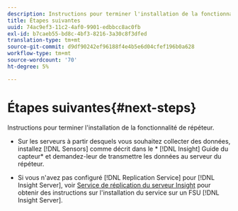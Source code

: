 ```yaml
---
description: Instructions pour terminer l'installation de la fonctionnalité de répéteur.
title: Étapes suivantes
uuid: 74ac9ef3-11c2-4af0-9901-edbbcc8ac0fb
exl-id: b7caeb55-bd8c-4bf3-8216-3a30c8f3dfed
translation-type: tm+mt
source-git-commit: d9df90242ef96188f4e4b5e6d04cfef196b0a628
workflow-type: tm+mt
source-wordcount: '70'
ht-degree: 5%

---
```


# Étapes suivantes{#next-steps}

Instructions pour terminer l&#39;installation de la fonctionnalité de répéteur.

* Sur les serveurs à partir desquels vous souhaitez collecter des données, installez [!DNL Sensors] comme décrit dans le * [!DNL Insight] Guide du capteur* et demandez-leur de transmettre les données au serveur du répéteur.

* Si vous n&#39;avez pas configuré [!DNL Replication Service] pour [!DNL Insight Server], voir [Service de réplication du serveur Insight](../../../../home/c-inst-svr/c-ins-svr-rep-svc/c-ins-svr-rep-svc.md#concept-926e654e80d943a0b6ac44a82a510d92) pour obtenir des instructions sur l&#39;installation du service sur un FSU [!DNL Insight Server].

